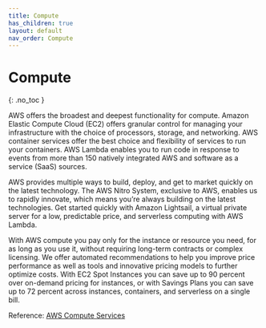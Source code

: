 ```yaml
---
title: Compute
has_children: true
layout: default
nav_order: Compute
---
```


# Compute
{: .no_toc }
 
AWS offers the broadest and deepest functionality for compute. Amazon Elastic Compute Cloud (EC2) offers granular control for managing your infrastructure with the choice of processors, storage, and networking. AWS container services offer the best choice and flexibility of services to run your containers. AWS Lambda enables you to run code in response to events from more than 150 natively integrated AWS and software as a service (SaaS) sources.

AWS provides multiple ways to build, deploy, and get to market quickly on the latest technology. The AWS Nitro System, exclusive to AWS, enables us to rapidly innovate, which means you’re always building on the latest technologies. Get started quickly with Amazon Lightsail, a virtual private server for a low, predictable price, and serverless computing with AWS Lambda.

With AWS compute you pay only for the instance or resource you need, for as long as you use it, without requiring long-term contracts or complex licensing. We offer automated recommendations to help you improve price performance as well as tools and innovative pricing models to further optimize costs. With EC2 Spot Instances you can save up to 90 percent over on-demand pricing for instances, or with Savings Plans you can save up to 72 percent across instances, containers, and serverless on a single bill.

Reference: [AWS Compute Services](https://aws.amazon.com/products/compute/)